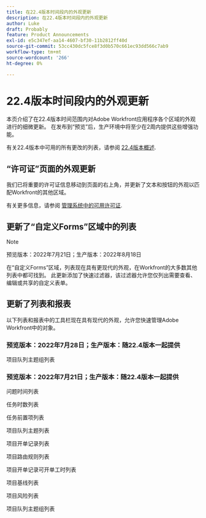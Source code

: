 ```yaml
---
title: 在22.4版本时间段内的外观更新
description: 在22.4版本时间段内的外观更新
author: Luke
draft: Probably
feature: Product Announcements
exl-id: e5c347ef-aa14-4607-bf30-11b2812ff40d
source-git-commit: 53cc430dc5fce8f3d0b570c661ec93dd566c7ab9
workflow-type: tm+mt
source-wordcount: '266'
ht-degree: 0%

---
```


# 22.4版本时间段内的外观更新

本页介绍了在22.4版本时间范围内对Adobe Workfront应用程序各个区域的外观进行的细微更新。 在发布到“预览”后，生产环境中将至少在2周内提供这些增强功能。

有关22.4版本中可用的所有更改的列表，请参阅 [22.4版本概述](/help/quicksilver/product-announcements/product-releases/22.4-release-activity/22-4-release-overview.md).

## “许可证”页面的外观更新

我们已将重要的许可证信息移动到页面的右上角，并更新了文本和按钮的外观以匹配Workfront的其他区域。

有关更多信息，请参阅 [管理系统中的可用许可证](/help/quicksilver/administration-and-setup/get-started-wf-administration/manage-available-licenses-in-your-system.md).

## 更新了“自定义Forms”区域中的列表

>[!NOTE]
>
>预览版本：2022年7月21日；生产版本：2022年8月18日

在“自定义Forms”区域，列表现在具有更现代的外观，在Workfront的大多数其他列表中都可找到。 此更新添加了快速过滤器，该过滤器允许您仅列出需要查看、编辑或共享的自定义表单。

## 更新了列表和报表

以下列表和报表中的工具栏现在具有现代的外观，允许您快速管理Adobe Workfront中的对象。

### 预览版本：2022年7月28日；生产版本：随22.4版本一起提供

项目队列主题组列表

### 预览版本：2022年7月21日；生产版本：随22.4版本一起提供

问题时间列表

任务时数列表

任务前置项列表

项目队列主题列表

项目开单记录列表

项目路由规则列表

项目开单记录可开单工时列表

项目基线列表

项目风险列表

项目队列主题组列表
